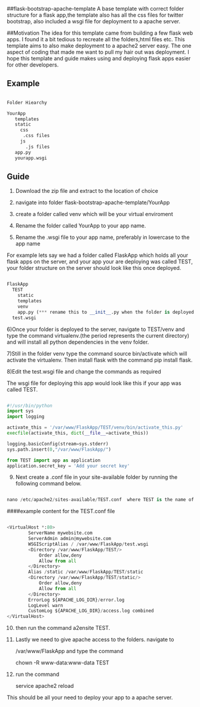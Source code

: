 ##flask-bootstrap-apache-template
A base template with correct folder structure for a flask app,the template also has all the css files for twitter bootstrap, also included a wsgi file for deployment to a apache server.

##Motivation
  The idea for this template came from building a few flask web apps. I found it a bit tedious to recreate all the folders,html files etc. This template aims to also make deployment to a apache2 server easy. The one aspect of coding that made me want to pull my hair out was deployment. I hope this template and guide makes using and deploying flask apps easier for other developers.
  
## Example

```python

Folder Hiearchy

YourApp
   templates
   static
     css
      .css files
     js
       .js files
   app.py
   yourapp.wsgi

```

## Guide

1) Download the zip file and extract to the location of choice

2) navigate into folder flask-bootstrap-apache-template/YourApp

3) create a folder called venv which will be your virtual enviroment

4) Rename the folder called YourApp to your app name.

5) Rename the .wsgi file to your app name, preferably in lowercase to the app name

For example lets say we had a folder called FlaskApp which holds all your flask apps on the server, and your app your are deploying was called TEST, your folder structure on the server should look like this once deployed.

```python

FlaskApp
  TEST
    static
    templates
    venv
    app.py (*** rename this to __init__.py when the folder is deployed to the server)
  test.wsgi

```  


6)Once your folder is deployed to the server, navigate to TEST/venv and type the
  command virtualenv.(the period represents the current directory) and will install all python dependencies in the venv folder. 

7)Still in the folder venv type the command source bin/activate which will activate the virtualenv.
  Then install flask with the command pip install flask.

8)Edit the test.wsgi file and change the commands as required  

The wsgi file for deploying this app would look like this if your app was called TEST.

```python

#!/usr/bin/python
import sys
import logging

activate_this = '/var/www/FlaskApp/TEST/venv/bin/activate_this.py'
execfile(activate_this, dict(__file__=activate_this))

logging.basicConfig(stream=sys.stderr)
sys.path.insert(0,"/var/www/FlaskApp/")

from TEST import app as application
application.secret_key = 'Add your secret key'

```

9) Next create a .conf file in your site-available folder by running the following command below.

```python

nano /etc/apache2/sites-available/TEST.conf  where TEST is the name of the app

```

####example content for the TEST.conf file

```python

<VirtualHost *:80>
		ServerName mywebsite.com
		ServerAdmin admin@mywebsite.com
		WSGIScriptAlias / /var/www/FlaskApp/test.wsgi
		<Directory /var/www/FlaskApp/TEST/>
			Order allow,deny
			Allow from all
		</Directory>
		Alias /static /var/www/FlaskApp/TEST/static
		<Directory /var/www/FlaskApp/TEST/static/>
			Order allow,deny
			Allow from all
		</Directory>
		ErrorLog ${APACHE_LOG_DIR}/error.log
		LogLevel warn
		CustomLog ${APACHE_LOG_DIR}/access.log combined
</VirtualHost>

```

10) then run the command a2ensite TEST.

11) Lastly we need to give apache access to the folders. navigate to
    
    /var/www/FlaskApp and type the command

    chown -R www-data:www-data TEST

12) run the command
  
    service apache2 reload

This should be all your need to deploy your app to a apache server.

